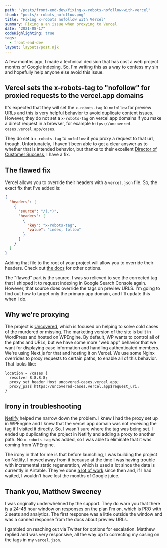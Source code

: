 ```yaml
---
path: "/posts/front-end-dev/fixing-x-robots-nofollow-with-vercel"
thumb: "posts/x-robots_nofollow.png"
title: "Fixing x-robots nofollow with Vercel"
summary: Fixing a an issue when proxying to Vercel 
date: "2021-08-17"
codeHighlighting: true
tags:
  - front-end-dev
layout: layouts/post.njk
---
```


A few months ago, I made a technical decision that has cost a web project months of Google indexing. So, I'm writing this as a way to confess my sin and hopefully help anyone else avoid this issue.

## Vercel sets the x-robots-tag to "nofollow" for proxied requests to the vercel.app domains

It's expected that they will set the `x-robots-tag` to `nofollow` for preview URLs and this is very helpful behavior to avoid duplicate content issues. However, they do not set a `x-robots-tag` on vercel.app domains if you make a direct request in a browser, for example `https://uncovered-cases.vercel.app/cases`.

They do set a `x-robots-tag` to `nofollow` if you proxy a request to that url, though. Unfortunately, I haven't been able to get a clear answer as to whether that is intended behavior, but thanks to their excellent [Director of Customer Success](https://twitter.com/mcsdev), I have a fix.

## The flawed fix

Vercel allows you to override their headers with a `vercel.json` file. So, the exact fix that I've added is:

```json
{
  "headers": [
    {
      "source": "/(.*)",
      "headers": [
        {
          "key": "x-robots-tag",
          "value": "index, follow"
        }
      ]
    }
  ]
}
```

Adding that file to the root of your project will allow you to override their headers. Check out [the docs](https://vercel.com/docs/configuration#project/headers) for other options.

The "flawed" part is the source. I was so relieved to see the corrected tag that I shipped it to request indexing in Google Search Console again. However, that source does override the tags on preview URLS. I'm going to find out how to target only the primary app domain, and I'll update this when I do. 

## Why we're proxying

The project is [Uncovered](https://uncovered.com), which is focused on helping to solve cold cases
of the murdered or missing. The marketing version of the site is built in WordPress and hosted on WPEngine. By default, WP wants to control all of the paths and URLs, but we have some more "web app" behavior that we want for displaying case information and handling authenticated members. We're using Next.js for that and hosting it on Vercel. We use some Nginx overrides to proxy requests to certain paths, to enable all of this behavior. That looks like: 

```nginx
location ~ /cases {
  resolver 8.8.8.8;
  proxy_set_header Host uncovered-cases.vercel.app;
  proxy_pass https://uncovered-cases.vercel.app$request_uri;
}
```

## Irony in troubleshooting

[Netlify](https://www.netlify.com) helped me narrow down the problem. I knew I had the proxy set up in WPEngine and I knew that the vercel.app domain was not receiving the tag if I visited it directly. So, I wasn't sure where the tag was being set. I ended up duplicating the project in Netlify and adding a proxy to another path. No `x-robots-tag` was added, so I was able to eliminate that it was coming from WPEngine. 

The irony in that for me is that before launching, I was building the project on Netlify. I moved away from it because at the time I was having trouble with incremental static regeneration, which is used a lot since the data is currently in Airtable. They've done [a lot of work](https://www.netlify.com/blog/2021/03/16/try-the-new-essential-next.js-plugin-now-with-auto-install) since then and, if I had waited, I wouldn't have lost the months of Google juice.

## Thank you, Matthew Sweeney

I was originally underwhelmed by the support. They do warn you that there is a 24-48 hour window on responses on the plan I'm on, which is PRO with 2 seats and analytics. The first response was a little outside the window and was a canned response from the docs about preview URLs.

I gambled on reaching out via Twitter for options for escalation. Matthew replied and was very responsive, all the way up to correcting my casing on the tags in my `vercel.json`. 




